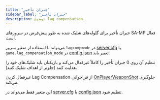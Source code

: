 ```yaml
---
title: "جبران تأخیر"
sidebar_label: "جبران تأخیر"
description: توضیح lag compensation.
---
```


جبران تأخیر برای گلوله‌های شلیک شده به طور پیش‌فرض در سرورهای SA-MP فعال است.

می‌تواند با استفاده از متغیر سرور `lagcompmode` در [server.cfg](server.cfg) یا `game.lag_compensation_mode` در [config.json](config.json) تغییر یابد.

تنظیم آن روی 0 جبران تأخیر را کاملاً غیرفعال می‌کند و بازیکنان باید شلیک‌های خود را هدایت کنند (جلوتر از اهداف شلیک کنند).

غیرفعال کردن Lag Compensation از فراخوانی [OnPlayerWeaponShot](../scripting/callbacks/OnPlayerWeaponShot) جلوگیری می‌کند.

این متغیر فقط می‌تواند در [server.cfg](server.cfg) یا [config.json](config.json) تنظیم شود.